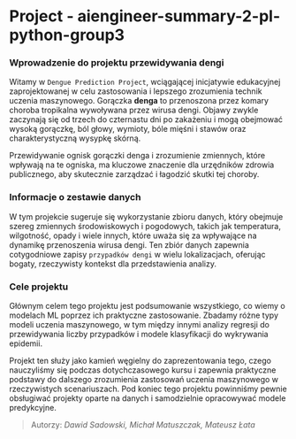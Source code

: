 # Project - aiengineer-summary-2-pl-python-group3



### Wprowadzenie do projektu przewidywania dengi

Witamy w `Dengue Prediction Project`, wciągającej inicjatywie edukacyjnej zaprojektowanej w celu zastosowania i lepszego zrozumienia technik uczenia maszynowego. Gorączka **denga** to przenoszona przez komary choroba tropikalna wywoływana przez wirusa dengi. Objawy zwykle zaczynają się od trzech do czternastu dni po zakażeniu i mogą obejmować wysoką gorączkę, ból głowy, wymioty, bóle mięśni i stawów oraz charakterystyczną wysypkę skórną.

Przewidywanie ognisk gorączki denga i zrozumienie zmiennych, które wpływają na te ogniska, ma kluczowe znaczenie dla urzędników zdrowia publicznego, aby skutecznie zarządzać i łagodzić skutki tej choroby.

### Informacje o zestawie danych

W tym projekcie sugeruje się wykorzystanie zbioru danych, który obejmuje szereg zmiennych środowiskowych i pogodowych, takich jak temperatura, wilgotność, opady i wiele innych, które uważa się za wpływające na dynamikę przenoszenia wirusa dengi. Ten zbiór danych zapewnia cotygodniowe zapisy `przypadków dengi` w wielu lokalizacjach, oferując bogaty, rzeczywisty kontekst dla przedstawienia analizy.

### Cele projektu

Głównym celem tego projektu jest podsumowanie wszystkiego, co wiemy o modelach ML poprzez ich praktyczne zastosowanie. Zbadamy różne typy modeli uczenia maszynowego, w tym między innymi analizy regresji do przewidywania liczby przypadków i modele klasyfikacji do wykrywania epidemii.

Projekt ten służy jako kamień węgielny do zaprezentowania tego, czego nauczyliśmy się podczas dotychczasowego kursu i zapewnia praktyczne podstawy do dalszego zrozumienia zastosowań uczenia maszynowego w rzeczywistych scenariuszach. Pod koniec tego projektu powinniśmy pewnie obsługiwać projekty oparte na danych i samodzielnie opracowywać modele predykcyjne.





> Autorzy: *Dawid Sadowski, Michał Matuszczak, Mateusz Łata*